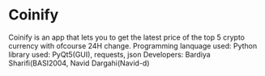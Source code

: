 # Coinify
Coinify is an app that lets you to get the latest price of the top 5 crypto currency with ofcourse 24H change.
Programming lanquage used: Python
library used: PyQt5(GUI), requests, json
Developers: Bardiya Sharifi(BASI2004, Navid Dargahi(Navid-d)

